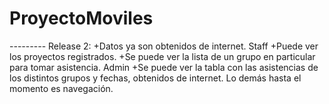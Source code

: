 # ProyectoMoviles
-_-_-_-_-_-_-_-_-
Release 2:
  +Datos ya son obtenidos de internet.
Staff
  +Puede ver los proyectos registrados.
  +Se puede ver la lista de un grupo en particular para tomar asistencia.
Admin
  +Se puede ver la tabla con las asistencias de los distintos grupos y fechas, obtenidos de internet.
Lo demás hasta el momento es navegación.

